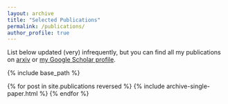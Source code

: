 ```yaml
---
layout: archive
title: "Selected Publications"
permalink: /publications/
author_profile: true
---
```


List below updated (very) infrequently, but you can find all my publications on [arxiv](https://arxiv.org/search/cs?searchtype=author&query=Gaidon%2C+A) or <a href="{{ site.author.googlescholar }}">my Google Scholar profile</a>.

{% include base_path %}

{% for post in site.publications reversed %}
  {% include archive-single-paper.html %}
{% endfor %}
